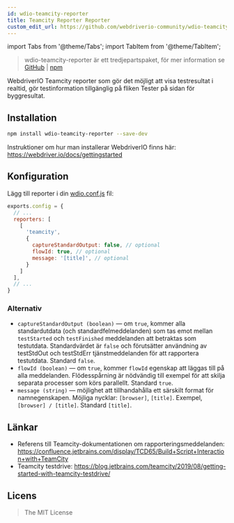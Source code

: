 ```yaml
---
id: wdio-teamcity-reporter
title: Teamcity Reporter Reporter
custom_edit_url: https://github.com/webdriverio-community/wdio-teamcity-reporter/edit/main/README.md
---
```


import Tabs from '@theme/Tabs';
import TabItem from '@theme/TabItem';

> wdio-teamcity-reporter är ett tredjepartspaket, för mer information se [GitHub](https://github.com/webdriverio-community/wdio-teamcity-reporter) | [npm](https://www.npmjs.com/package/wdio-teamcity-reporter)

WebdriverIO Teamcity reporter som gör det möjligt att visa testresultat i realtid, gör testinformation tillgänglig på fliken Tester på sidan för byggresultat.


## Installation

```bash
npm install wdio-teamcity-reporter --save-dev
```

Instruktioner om hur man installerar WebdriverIO finns här: https://webdriver.io/docs/gettingstarted


## Konfiguration

Lägg till reporter i din [wdio.conf.js](http://webdriver.io/guide/testrunner/configurationfile.html) fil:

```javascript
exports.config = {
  // ...
  reporters: [
    [
      'teamcity',
      {
        captureStandardOutput: false, // optional
        flowId: true, // optional
        message: '[title]', // optional
      }
    ]
  ],
  // ...
}
```

### Alternativ

- `captureStandardOutput (boolean)` — om `true`, kommer alla standardutdata (och standardfelmeddelanden) som tas emot mellan `testStarted` och `testFinished` meddelanden att betraktas som testutdata. Standardvärdet är `false` och förutsätter användning av testStdOut och testStdErr tjänstmeddelanden för att rapportera testutdata. Standard `false`.
- `flowId (boolean)` — om `true`, kommer `flowId` egenskap att läggas till på alla meddelanden. Flödesspårning är nödvändig till exempel för att skilja separata processer som körs parallellt. Standard `true`.
- `message (string)` — möjlighet att tillhandahålla ett särskilt format för namnegenskapen. Möjliga nycklar: `[browser]`, `[title]`. Exempel, `[browser] / [title]`. Standard `[title]`.


## Länkar

- Referens till Teamcity-dokumentationen om rapporteringsmeddelanden: https://confluence.jetbrains.com/display/TCD65/Build+Script+Interaction+with+TeamCity
- Teamcity testdrive: https://blog.jetbrains.com/teamcity/2019/08/getting-started-with-teamcity-testdrive/


## Licens

> The MIT License